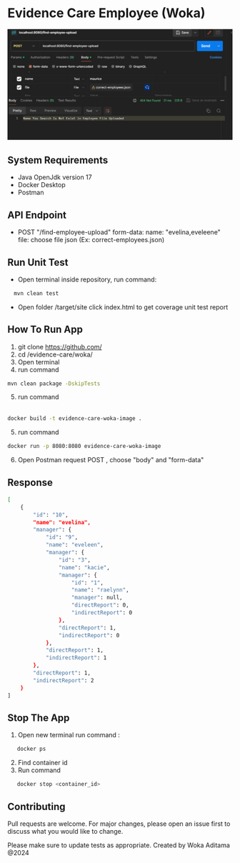 # Evidence Care Employee (Woka)
![alt text](image.png)
## System Requirements

- Java OpenJdk version 17
- Docker Desktop
- Postman



## API Endpoint

- POST "/find-employee-upload"
  form-data:
  name: "evelina,eveleene"
  file: choose file json (Ex: correct-employees.json)

## Run Unit Test
- Open terminal inside repository, run command:
```bash
  mvn clean test
```
- Open folder /target/site  click index.html  to get coverage unit test report

## How To Run App

1. git clone https://github.com/
2. cd /evidence-care/woka/
3. Open terminal
4. run command
```bash
mvn clean package -DskipTests  
```
5. run command
```bash

docker build -t evidence-care-woka-image .  

```

5. run command
```bash
docker run -p 8080:8080 evidence-care-woka-image  
```

6. Open Postman
   request POST , choose "body" and "form-data"

## Response

```bash
[
    {
        "id": "10",
        "name": "evelina",
        "manager": {
            "id": "9",
            "name": "eveleen",
            "manager": {
                "id": "3",
                "name": "kacie",
                "manager": {
                    "id": "1",
                    "name": "raelynn",
                    "manager": null,
                    "directReport": 0,
                    "indirectReport": 0
                },
                "directReport": 1,
                "indirectReport": 0
            },
            "directReport": 1,
            "indirectReport": 1
        },
        "directReport": 1,
        "indirectReport": 2
    }
]
```

## Stop The App
1. Open new terminal run command :
```bash
   docker ps
```
2. Find container id 
3. Run command
```bash
   docker stop <container_id>
```

## Contributing

Pull requests are welcome. For major changes, please open an issue first
to discuss what you would like to change.

Please make sure to update tests as appropriate.
Created by Woka Aditama @2024